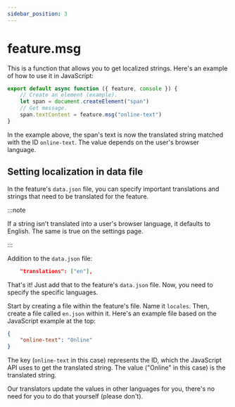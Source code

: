 ```yaml
---
sidebar_position: 3
---
```


# feature.msg
This is a function that allows you to get localized strings. Here's an example of how to use it in JavaScript:
```js
export default async function ({ feature, console }) {
    // Create an element (example).
    let span = document.createElement("span")
    // Get message.
    span.textContent = feature.msg("online-text")
}
```
In the example above, the span's text is now the translated string matched with the ID `online-text`. The value depends on the user's browser language.

## Setting localization in data file
In the feature's `data.json` file, you can specify important translations and strings that need to be translated for the feature.

:::note

If a string isn't translated into a user's browser language, it defaults to English. The same is true on the settings page.

:::

Addition to the `data.json` file:
```json
    "translations": ["en"],
```
That's it! Just add that to the feature's `data.json` file. Now, you need to specify the specific languages.

Start by creating a file within the feature's file. Name it `locales`. Then, create a file called `en.json` within it. Here's an example file based on the JavaScript example at the top:
```json
{
    "online-text": "Online"
}
```
The key (`online-text` in this case) represents the ID, which the JavaScript API uses to get the translated string. The value ("Online" in this case) is the translated string.

Our translators update the values in other languages for you, there's no need for you to do that yourself (please don't).